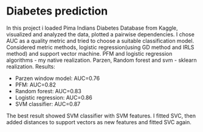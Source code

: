 # Diabetes prediction
In this project i loaded Pima Indians Diabetes Database from Kaggle, visualized and analyzed the data, plotted a pairwise dependencies. I chose AUC as a quality metric and tried to choose a suitable classification model. Considered metric methods, logistic regression(using GD method and IRLS method) and support vector machine. PFM and logistic regression algorithms - my native realization. Parzen, Random forest and svm - sklearn realization.
Results:
* Parzen window model: AUC=0.76
* PFM: AUC=0.82
* Random forest: AUC=0.83
* Logistic regression: AUC=0.86
* SVM classifier: AUC=0.87

The best result showed SVM classifier with SVM features. I fitted SVC, then added distances to support vectors as new features and fitted SVC again.
